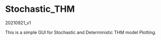 # Stochastic_THM
20210921_v1


This is a simple GUI for Stochastic and Deterministic THM model Plotting.


